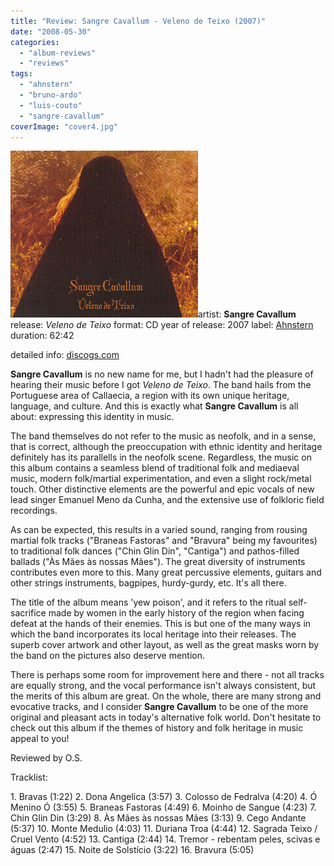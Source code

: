 ```yaml
---
title: "Review: Sangre Cavallum - Veleno de Teixo (2007)"
date: "2008-05-30"
categories: 
  - "album-reviews"
  - "reviews"
tags: 
  - "ahnstern"
  - "bruno-ardo"
  - "luis-couto"
  - "sangre-cavallum"
coverImage: "cover4.jpg"
---
```


[![](images/cover4.jpg "sangrecav_veleno")](http://www.eveningoflight.nl/wordpress/wp-content/uploads/2010/04/cover4.jpg "sangrecav_veleno")artist: **Sangre Cavallum** release: _Veleno de Teixo_ format: CD year of release: 2007 label: [Ahnstern](http://www.steinklang-records.at/) duration: 62:42

detailed info: [discogs.com](http://www.discogs.com/Sangre-Cavallum-Veleno-De-Teixo/release/1141501)

**Sangre Cavallum** is no new name for me, but I hadn't had the pleasure of hearing their music before I got _Veleno de Teixo_. The band hails from the Portuguese area of Callaecia, a region with its own unique heritage, language, and culture. And this is exactly what **Sangre Cavallum** is all about: expressing this identity in music.

The band themselves do not refer to the music as neofolk, and in a sense, that is correct, although the preoccupation with ethnic identity and heritage definitely has its parallells in the neofolk scene. Regardless, the music on this album contains a seamless blend of traditional folk and mediaeval music, modern folk/martial experimentation, and even a slight rock/metal touch. Other distinctive elements are the powerful and epic vocals of new lead singer Emanuel Meno da Cunha, and the extensive use of folkloric field recordings.

As can be expected, this results in a varied sound, ranging from rousing martial folk tracks ("Braneas Fastoras" and "Bravura" being my favourites) to traditional folk dances ("Chin Glin Din", "Cantiga") and pathos-filled ballads ("Às Mães às nossas Mães"). The great diversity of instruments contributes even more to this. Many great percussive elements, guitars and other strings instruments, bagpipes, hurdy-gurdy, etc. It's all there.

The title of the album means 'yew poison', and it refers to the ritual self-sacrifice made by women in the early history of the region when facing defeat at the hands of their enemies. This is but one of the many ways in which the band incorporates its local heritage into their releases. The superb cover artwork and other layout, as well as the great masks worn by the band on the pictures also deserve mention.

There is perhaps some room for improvement here and there - not all tracks are equally strong, and the vocal performance isn't always consistent, but the merits of this album are great. On the whole, there are many strong and evocative tracks, and I consider **Sangre Cavallum** to be one of the more original and pleasant acts in today's alternative folk world. Don't hesitate to check out this album if the themes of history and folk heritage in music appeal to you!

Reviewed by O.S.

Tracklist:

1\. Bravas (1:22) 2. Dona Angelica (3:57) 3. Colosso de Fedralva (4:20) 4. Ó Menino Ó (3:55) 5. Braneas Fastoras (4:49) 6. Moinho de Sangue (4:23) 7. Chin Glin Din (3:29) 8. Às Mães às nossas Mães (3:13) 9. Cego Andante (5:37) 10. Monte Medulio (4:03) 11. Duriana Troa (4:44) 12. Sagrada Teixo / Cruel Vento (4:52) 13. Cantiga (2:44) 14. Tremor - rebentam peles, scivas e águas (2:47) 15. Noite de Solstício (3:22) 16. Bravura (5:05)
